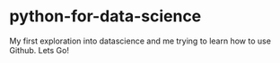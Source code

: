 # python-for-data-science
My first exploration into datascience and me trying to learn how to use Github. Lets Go!
